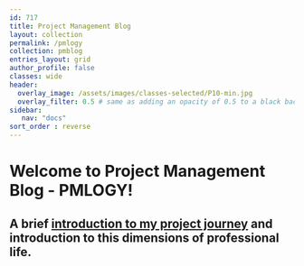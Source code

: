 ```yaml
---
id: 717    
title: Project Management Blog
layout: collection
permalink: /pmlogy
collection: pmblog
entries_layout: grid
author_profile: false
classes: wide
header:
  overlay_image: /assets/images/classes-selected/P10-min.jpg
  overlay_filter: 0.5 # same as adding an opacity of 0.5 to a black background
sidebar:
   nav: "docs"
sort_order : reverse   
---
```

 
# Welcome to Project Management Blog - PMLOGY!

## A brief [introduction to my project journey](/pmlogy-home/) and introduction to this dimensions of professional life.

